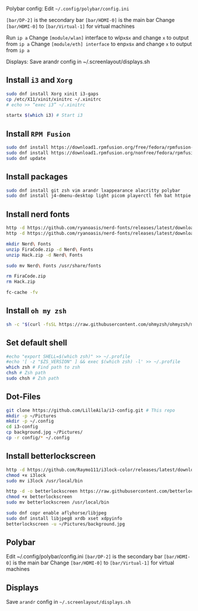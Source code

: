 Polybar config:
Edit `~/.config/polybar/config.ini`

`[bar/DP-2]` is the secondary bar
`[bar/HDMI-0]` is the main bar
Change `[bar/HDMI-0]` to `[bar/Virtual-1]` for virtual machines

Run `ip a`
Change `[module/wlan]` interface to wlp`x`s`x` and change `x` to output from `ip a`
Change `[module/eth] interface` to enp`x`s`x` and change `x` to output from `ip a`

Displays:
Save arandr config in ~/.screenlayout/displays.sh

## Install `i3` and `Xorg`

```bash
sudo dnf install Xorg xinit i3-gaps
cp /etc/X11/xinit/xinitrc ~/.xinitrc
# echo >> “exec i3” ~/.xinitrc

startx $(which i3) # Start i3
```

## Install `RPM Fusion`

```bash
sudo dnf install https://download1.rpmfusion.org/free/fedora/rpmfusion-free-release-$(rpm -E %fedora).noarch.rpm
sudo dnf install https://download1.rpmfusion.org/nonfree/fedora/rpmfusion-nonfree-release-$(rpm -E %fedora).noarch.rpm
sudo dnf update
```

## Install packages

```bash
sudo dnf install git zsh vim arandr lxappearance alacritty polybar
sudo dnf install j4-dmenu-desktop light picom playerctl feh bat httpie exa the_silver_searcher papirus-icon-theme flameshot ffmpeg-libs util-linux-user
```

## Install nerd fonts

```bash
http -d https://github.com/ryanoasis/nerd-fonts/releases/latest/download/FiraCode.zip
http -d https://github.com/ryanoasis/nerd-fonts/releases/latest/download/Hack.zip

mkdir Nerd\ Fonts
unzip FiraCode.zip -d Nerd\ Fonts
unzip Hack.zip -d Nerd\ Fonts

sudo mv Nerd\ Fonts /usr/share/fonts

rm FiraCode.zip
rm Hack.zip

fc-cache -fv
```

## Install `oh my zsh`

```bash
sh -c "$(curl -fsSL https://raw.githubusercontent.com/ohmyzsh/ohmyzsh/master/tools/install.sh)"
```

## Set default shell

```bash
#echo "export SHELL=$(which zsh)" >> ~/.profile
#echo '[ -z "$ZS_VERSION" ] && exec $(which zsh) -l' >> ~/.profile
which zsh # Find path to zsh
chsh # Zsh path
sudo chsh # Zsh path
```

## Dot-Files

```bash
git clone https://github.com/LilleAila/i3-config.git # This repo
mkdir -p ~/Pictures
mkdir -p ~/.config
cd i3-config
cp background.jpg ~/Pictures/
cp -r config/* ~/.config
```

## Install betterlockscreen

```bash
http -d https://github.com/Raymo111/i3lock-color/releases/latest/download/i3lock
chmod +x i3lock
sudo mv i3lock /usr/local/bin

http -d -o betterlockscreen https://raw.githubusercontent.com/betterlockscreen/betterlockscreen/next/betterlockscreen
chmod +x betterlockscreen
sudo mv betterlockscreen /usr/local/bin

sudo dnf copr enable aflyhorse/libjpeg
sudo dnf install libjpeg8 xrdb xset xdpyinfo
betterlockscreen -u ~/Pictures/background.jpg
```

## Polybar

Edit ~/.config/polybar/config.ini
`[bar/DP-2]` is the secondary bar
`[bar/HDMI-0]` is the main bar
Change `[bar/HDMI-0]` to `[bar/Virtual-1]` for virtual machines

## Displays

Save `arandr` config in `~/.screenlayout/displays.sh`
